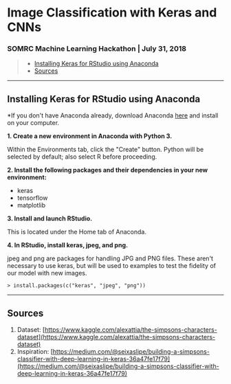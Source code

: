 # Image Classification with Keras and CNNs
### SOMRC Machine Learning Hackathon | July 31, 2018

> * [Installing Keras for RStudio using Anaconda](#installing-keras-for-rstudio-using-anaconda)
> * [Sources](#sources)
----
## Installing Keras for RStudio using Anaconda

\*If you don't have Anaconda already, download Anaconda [here](https://www.anaconda.com/download) and install on your computer.

**1. Create a new environment in Anaconda with Python 3.**

Within the Environments tab, click the "Create" button. Python will be selected by default; also select R before proceeding.

**2. Install the following packages and their dependencies in your new environment:**

* keras
* tensorflow
* matplotlib

**3. Install and launch RStudio.**

This is located under the Home tab of Anaconda.

**4. In RStudio, install keras, jpeg, and png.**

jpeg and png are packages for handling JPG and PNG files. These aren't necessary to use keras, but will be used to examples to test the fidelity of our model with new images.

`> install.packages(c("keras", "jpeg", "png"))`

----
## Sources

1. Dataset: [https://www.kaggle.com/alexattia/the-simpsons-characters-dataset](https://www.kaggle.com/alexattia/the-simpsons-characters-dataset)
2. Inspiration: [https://medium.com/@seixaslipe/building-a-simpsons-classifier-with-deep-learning-in-keras-36a47fe17f79](https://medium.com/@seixaslipe/building-a-simpsons-classifier-with-deep-learning-in-keras-36a47fe17f79)
